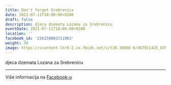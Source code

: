 ```yaml
---
title: Don't forget Srebrenica
date: 2021-07-11T18:00:00+0200
draft: false
description: djeca dzemata Lozana za Srebrenicu
eventDate: 2021-07-11T18:00:00+0200
location: ''
facebook_id: '216159003711963'
weight: 30
image: https://scontent-lhr8-2.xx.fbcdn.net/v/t39.30808-6/467911425_8702124949883247_8451066247417132989_n.jpg?_nc_cat=103&ccb=1-7&_nc_sid=9e60e4&_nc_ohc=UxM7YfH_qTIQ7kNvwHvuiUZ&_nc_oc=Adn6MG79_IaezE9UJZditaoTKFZbLJbtRmT0UZJPjw4OqJ14PDEas7Iw-eSpyV8dC1o&_nc_zt=23&_nc_ht=scontent-lhr8-2.xx&edm=ABTKTjYEAAAA&_nc_gid=0x0C7HZUZ6e6NzewJp8Aig&oh=00_AfSedoXgNbKWXYILDnVa0qp5q7HR9bcZLVrayFmITn2TUw&oe=6884ECD9
---
```


djeca dzemata Lozana za Srebrenicu

---

Više informacija na [Facebook-u](https://facebook.com/events/216159003711963)